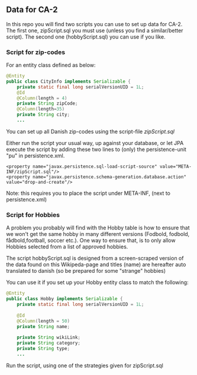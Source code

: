 ## Data for CA-2

In this repo you will find two scripts you can use to set up data for CA-2. The first one, zipScript.sql you must use (unless you find a similar/better script). The second one (hobbyScript.sql) you can use if you like.

### Script for zip-codes

For an entity class defined as below:
```java
@Entity
public class CityInfo implements Serializable {
    private static final long serialVersionUID = 1L;
    @Id
    @Column(length = 4)
    private String zipCode;
    @Column(length=35)
    private String city;
    ...
``` 
You can set up all Danish zip-codes using the script-file *zipScript.sql*

Either run the script your usual way, up against your database, or let JPA execute the script by adding these two lines to (only) the persistence-unit "pu" in persistence.xml.
````
<property name="javax.persistence.sql-load-script-source" value="META-INF/zipScript.sql"/>
<property name="javax.persistence.schema-generation.database.action" value="drop-and-create"/>
````
Note: this requires you to place the script under META-INF, (next to persistence.xml)

### Script for Hobbies
A problem you probably will find with the Hobby table is how to ensure that we won't get the same hobby in many different versions (Fodbold, fodbold, fådbold,football, soccer etc.).
One way to ensure that, is to only allow Hobbies selected from a list of approved hobbies.

The script hobbyScript.sql is designed from a screen-scraped version of the data found on this Wikipeda-page and titles (name) are hereafter auto translated to danish (so be prepared for some "strange" hobbies)

You can use it if you set up your Hobby entity class to match the following:
```java
@Entity
public class Hobby implements Serializable {
    private static final long serialVersionUID = 1L;
    
    @Id
    @Column(length = 50)
    private String name;
    
    private String wikiLink;
    private String category;
    private String type;
    ...
```
Run the script, using one of the strategies given for zipScript.sql










